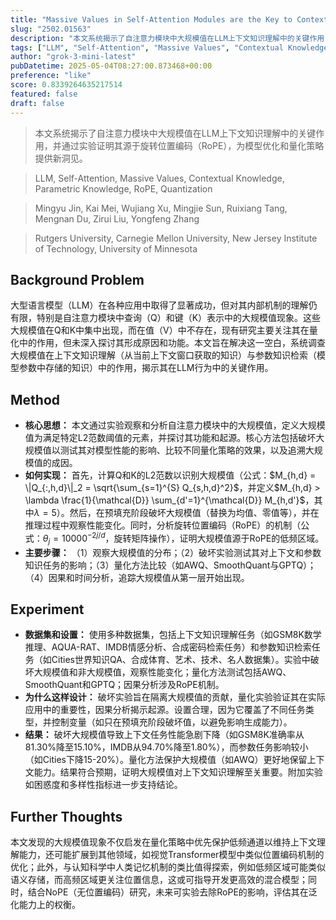 ```yaml
---
title: "Massive Values in Self-Attention Modules are the Key to Contextual Knowledge Understanding"
slug: "2502.01563"
description: "本文系统揭示了自注意力模块中大规模值在LLM上下文知识理解中的关键作用，并通过实验证明其源于旋转位置编码（RoPE），为模型优化和量化策略提供新洞见。"
tags: ["LLM", "Self-Attention", "Massive Values", "Contextual Knowledge", "Parametric Knowledge", "RoPE", "Quantization"]
author: "grok-3-mini-latest"
pubDatetime: 2025-05-04T08:27:00.873468+00:00
preference: "like"
score: 0.8339264635217514
featured: false
draft: false
---
```


> 本文系统揭示了自注意力模块中大规模值在LLM上下文知识理解中的关键作用，并通过实验证明其源于旋转位置编码（RoPE），为模型优化和量化策略提供新洞见。

> LLM, Self-Attention, Massive Values, Contextual Knowledge, Parametric Knowledge, RoPE, Quantization 

> Mingyu Jin, Kai Mei, Wujiang Xu, Mingjie Sun, Ruixiang Tang, Mengnan Du, Zirui Liu, Yongfeng Zhang

> Rutgers University, Carnegie Mellon University, New Jersey Institute of Technology, University of Minnesota 

## Background Problem

大型语言模型（LLM）在各种应用中取得了显著成功，但对其内部机制的理解仍有限，特别是自注意力模块中查询（Q）和键（K）表示中的大规模值现象。这些大规模值在Q和K中集中出现，而在值（V）中不存在，现有研究主要关注其在量化中的作用，但未深入探讨其形成原因和功能。本文旨在解决这一空白，系统调查大规模值在上下文知识理解（从当前上下文窗口获取的知识）与参数知识检索（模型参数中存储的知识）中的作用，揭示其在LLM行为中的关键作用。

## Method

* **核心思想：** 本文通过实验观察和分析自注意力模块中的大规模值，定义大规模值为满足特定L2范数阈值的元素，并探讨其功能和起源。核心方法包括破坏大规模值以测试其对模型性能的影响、比较不同量化策略的效果，以及追溯大规模值的成因。
* **如何实现：** 首先，计算Q和K的L2范数以识别大规模值（公式：$M_{h,d} = \|Q_{:,h,d}\|_2 = \sqrt{\sum_{s=1}^{S} Q_{s,h,d}^2}$，并定义$M_{h,d} > \lambda \frac{1}{\mathcal{D}} \sum_{d'=1}^{\mathcal{D}} M_{h,d'}$，其中$\lambda = 5$）。然后，在预填充阶段破坏大规模值（替换为均值、零值等），并在推理过程中观察性能变化。同时，分析旋转位置编码（RoPE）的机制（公式：$\theta_j = 10000^{-2j/d}$，旋转矩阵操作），证明大规模值源于RoPE的低频区域。
* **主要步骤：** （1）观察大规模值的分布；（2）破坏实验测试其对上下文和参数知识任务的影响；（3）量化方法比较（如AWQ、SmoothQuant与GPTQ）；（4）因果和时间分析，追踪大规模值从第一层开始出现。

## Experiment

* **数据集和设置：** 使用多种数据集，包括上下文知识理解任务（如GSM8K数学推理、AQUA-RAT、IMDB情感分析、合成密码检索任务）和参数知识检索任务（如Cities世界知识QA、合成体育、艺术、技术、名人数据集）。实验中破坏大规模值和非大规模值，观察性能变化；量化方法测试包括AWQ、SmoothQuant和GPTQ；因果分析涉及RoPE机制。
* **为什么这样设计：** 破坏实验旨在隔离大规模值的贡献，量化实验验证其在实际应用中的重要性，因果分析揭示起源。设置合理，因为它覆盖了不同任务类型，并控制变量（如只在预填充阶段破坏值，以避免影响生成能力）。
* **结果：** 破坏大规模值导致上下文任务性能急剧下降（如GSM8K准确率从81.30%降至15.10%，IMDB从94.70%降至1.80%），而参数任务影响较小（如Cities下降15-20%）。量化方法保护大规模值（如AWQ）更好地保留上下文能力。结果符合预期，证明大规模值对上下文知识理解至关重要。附加实验如困惑度和多样性指标进一步支持结论。

## Further Thoughts 

本文发现的大规模值现象不仅启发在量化策略中优先保护低频通道以维持上下文理解能力，还可能扩展到其他领域，如视觉Transformer模型中类似位置编码机制的优化；此外，与认知科学中人类记忆机制的类比值得探索，例如低频区域可能类似语义存储，而高频区域更关注位置信息，这或可指导开发更高效的混合模型；同时，结合NoPE（无位置编码）研究，未来可实验去除RoPE的影响，评估其在泛化能力上的权衡。
